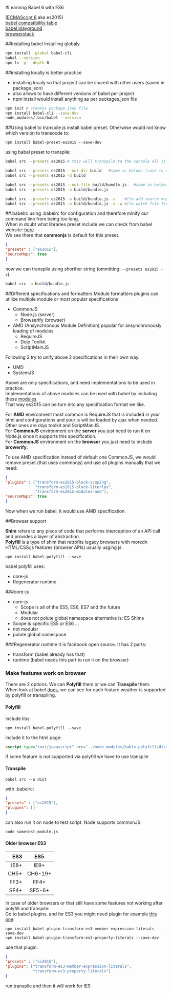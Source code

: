 #Learning Babel 6 with ES6 

([ECMAScript 6](http://es6-features.org/) aka es2015)    
[babel compatibility table](http://kangax.github.io/compat-table/es6/#babel)     
[babel playground](http://babeljs.io/repl/)    
[browserstack](https://www.browserstack.com)

##Installing babel
Installing globaly 
```bash
npm install -global babel-cli 
babel --version
npm ls -g --depth 0
```

##installing locally is better practice
- installing localy so that project can be shared with other users (saved in package.json)   
- also allows to have different versions of babel per project   
- npm install would install anything as per packages.json file   
```bash
npm init # creates package.json file
npm install babel-cli --save-dev 
node_modules/.bin/babel --version 
```

##Using babel to transpile js
install babel preset. Otherwise would not know which version to transocde to: 
```
npm install babel-preset-es2015 --save-dev 
```

using babel preset to transpile: 
```bash
babel src --presets es2015 # this will transpile to the console all js files in this directory

babel src --presets es2015 --out-dir build   #same as below: (save to output directory)
babel src --presets es2015 -d build 

babel src --presets es2015 --out-file build/bundle.js   #same as below: 
babel src --presets es2015 -o build/bundle.js 

babel src --presets es2015 -o build/bundle.js -s    #(to add source map file - good for debugging) 
babel src --presets es2015 -o build/bundle.js -s -w #(to watch file for changes ) 
```

##.babelrc
using .babelrc for configuration and therefore minify our command line from being too long.        
When in doubt what libraries preset include we can check from babel website: [here](http://babeljs.io/docs/plugins/preset-es2015/)    
We see there that **commonjs** is default for this preset.    
```json
{ 
"presets" : ["es2015"], 
"sourceMaps": true 
} 
```
now we can transpile using shorther string (ommitting: `--presets es2015 -s`): 
```bash
babel src -o build/bundle.js 
```


##Different specifications and formatters
Module formatters plugins can utilize multiple module or most popular specifications    
- CommonJS   
  * Node.js (server)    
  * Browserify (browser)    
- AMD (Ansynchronous Module Definition) popular for ansynchronously loading of modules    
  * RequireJS   
  * Dojo Toolkit   
  * ScriptMainJS    

Following 2 try to unify above 2 specifications in their own way.     
- UMD   
- SystemJS   

Above are only specifications, and need implementations to be used in practice.   
Implementations of above modules can be used with babel by including these [modules](http://babeljs.io/docs/plugins/#modules).   
That way es2015 can be turn into any specification format we like.   

For **AMD** environment most common is RequireJS that is included in your html and configurations and your js will be loaded by ajax when needed. Other ones are dojo toolkit and ScriptManJS.   
For **CommonJS** environment on the **server** you just need to run it on Node.js since it supports this specification.   
For **CommonJS** environment on the **browser** you just need to include **browerify**.   

To use AMD specification instead of default one CommonJS, we would remove preset (that uses commonjs) and use all plugins manually that we need:  
```json
{ 
"plugins" : ["transform-es2015-block-scoping", 
             "transform-es2015-block-literlas",
             "transform-es2015-modules-amd"], 
"sourceMaps": true 
} 
```
Now when we run babel, it would use AMD specification.

##Browser support

**Shim** refers to any piece of code that performs interception of an API call and provides a layer of abstraction.    
**Polyfill** is a type of shim that retrofits legacy browsers with moredn HTML/CSS/js features (browser APIs) usually usging js.    

```
npm install babel-polyfill --save
```
babel polyfill uses:  
* core-js
* Regenerator runtime

###core-js
* core-js    
  * Scope is all of the ES5, ES6, ES7 and the future
  * Modular   
  * does not polute global namespace
alternative is:
ES Shims   
* Scope is specific ES5 or ES6 ...  
* not modular   
* polute global namespace   

###Regenerator runtime
It is facebook open source. It has 2 parts:    
* transform (babel already has that)
* runtime (babel needs this part to run it on the browser)

### Make features work on browser

There are 2 options. We can **Polyfill** them or we can **Transpile** them.  
When look at babel [docs](http://babeljs.io/docs/learn-es2015/), we can see for each feature weather is supported by polyfill or transpiling.



#### Polyfill
Include libs:
```
npm install babel-polyfill --save
```
include it to the html page:
```html
<script type="text/javascript" src="../node_modules/bable-polyfill/dist/polyfill.js"></script>
```

If some feature is not supported via polyfill we have to use transpile

#### Transpile

```
babel src --o dist
```
with .babelrc:
```json
{ 
"presets" : ["es2015"],
"plugins": []
} 
```
can also run it on node to test script. Node supports commonJS:
```
node sometest_module.js
```

#### Older browser ES3

| ES3  | ES5      |
| ----:|:--------:|
| IE8+ | IE9+     |
| CH5+ | CH6-19+  |
| FF3+ | FF4+     |
| SF4+ | SF5-6+   |


In case of older browsers or that still have some features not working after polyfill and transpile:   
Go to babel plugins, and for ES3 you might need plugin for example [this one](http://babeljs.io/docs/plugins/transform-es3-member-expression-literals/):
```
npm install babel-plugin-transform-es3-member-expression-literals --save-dev
npm install babel-plugin-transform-es3-property-literals --save-dev
```
use that plugin:
```json
{ 
"presets" : ["es2015"],
"plugins": ["transform-es3-member-expression-literals",
            "transform-es3-property-literals"]
} 
```
run transpile and then it will work for IE9









